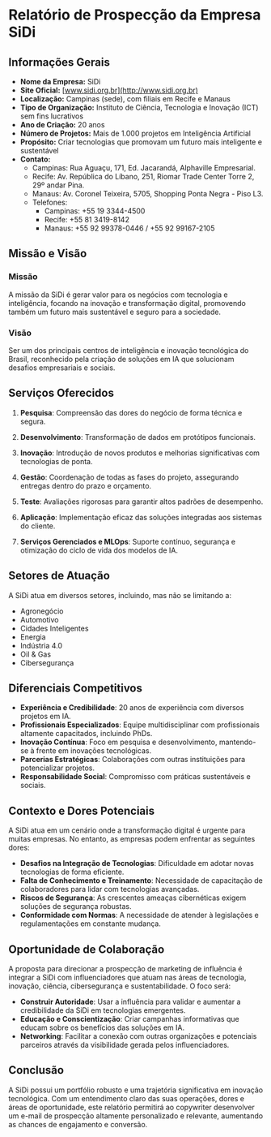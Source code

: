 # Relatório de Prospecção da Empresa SiDi

## Informações Gerais

- **Nome da Empresa:** SiDi
- **Site Oficial:** [www.sidi.org.br](http://www.sidi.org.br)
- **Localização:** Campinas (sede), com filiais em Recife e Manaus
- **Tipo de Organização:** Instituto de Ciência, Tecnologia e Inovação (ICT) sem fins lucrativos
- **Ano de Criação:** 20 anos
- **Número de Projetos:** Mais de 1.000 projetos em Inteligência Artificial
- **Propósito:** Criar tecnologias que promovam um futuro mais inteligente e sustentável
- **Contato:** 
  - Campinas: Rua Aguaçu, 171, Ed. Jacarandá, Alphaville Empresarial.
  - Recife: Av. República do Líbano, 251, Riomar Trade Center Torre 2, 29º andar Pina.
  - Manaus: Av. Coronel Teixeira, 5705, Shopping Ponta Negra - Piso L3.
  - Telefones: 
    - Campinas: +55 19 3344-4500
    - Recife: +55 81 3419-8142
    - Manaus: +55 92 99378-0446 / +55 92 99167-2105

## Missão e Visão

### Missão
A missão da SiDi é gerar valor para os negócios com tecnologia e inteligência, focando na inovação e transformação digital, promovendo também um futuro mais sustentável e seguro para a sociedade.

### Visão
Ser um dos principais centros de inteligência e inovação tecnológica do Brasil, reconhecido pela criação de soluções em IA que solucionam desafios empresariais e sociais.

## Serviços Oferecidos

1. **Pesquisa**: Compreensão das dores do negócio de forma técnica e segura.
   
2. **Desenvolvimento**: Transformação de dados em protótipos funcionais.

3. **Inovação**: Introdução de novos produtos e melhorias significativas com tecnologias de ponta.

4. **Gestão**: Coordenação de todas as fases do projeto, assegurando entregas dentro do prazo e orçamento.

5. **Teste**: Avaliações rigorosas para garantir altos padrões de desempenho.

6. **Aplicação**: Implementação eficaz das soluções integradas aos sistemas do cliente.

7. **Serviços Gerenciados e MLOps**: Suporte contínuo, segurança e otimização do ciclo de vida dos modelos de IA.

## Setores de Atuação

A SiDi atua em diversos setores, incluindo, mas não se limitando a:
- Agronegócio
- Automotivo
- Cidades Inteligentes
- Energia
- Indústria 4.0
- Oil & Gas
- Cibersegurança

## Diferenciais Competitivos

- **Experiência e Credibilidade**: 20 anos de experiência com diversos projetos em IA.
- **Profissionais Especializados**: Equipe multidisciplinar com profissionais altamente capacitados, incluindo PhDs.
- **Inovação Contínua**: Foco em pesquisa e desenvolvimento, mantendo-se à frente em inovações tecnológicas.
- **Parcerias Estratégicas**: Colaborações com outras instituições para potencializar projetos.
- **Responsabilidade Social**: Compromisso com práticas sustentáveis e sociais.

## Contexto e Dores Potenciais

A SiDi atua em um cenário onde a transformação digital é urgente para muitas empresas. No entanto, as empresas podem enfrentar as seguintes dores:
- **Desafios na Integração de Tecnologias**: Dificuldade em adotar novas tecnologias de forma eficiente.
- **Falta de Conhecimento e Treinamento**: Necessidade de capacitação de colaboradores para lidar com tecnologias avançadas.
- **Riscos de Segurança**: As crescentes ameaças cibernéticas exigem soluções de segurança robustas.
- **Conformidade com Normas**: A necessidade de atender à legislações e regulamentações em constante mudança.

## Oportunidade de Colaboração

A proposta para direcionar a prospecção de marketing de influência é integrar a SiDi com influenciadores que atuam nas áreas de tecnologia, inovação, ciência, cibersegurança e sustentabilidade. O foco será:

- **Construir Autoridade**: Usar a influência para validar e aumentar a credibilidade da SiDi em tecnologias emergentes.
- **Educação e Conscientização**: Criar campanhas informativas que educam sobre os benefícios das soluções em IA.
- **Networking**: Facilitar a conexão com outras organizações e potenciais parceiros através da visibilidade gerada pelos influenciadores.

## Conclusão

A SiDi possui um portfólio robusto e uma trajetória significativa em inovação tecnológica. Com um entendimento claro das suas operações, dores e áreas de oportunidade, este relatório permitirá ao copywriter desenvolver um e-mail de prospecção altamente personalizado e relevante, aumentando as chances de engajamento e conversão.